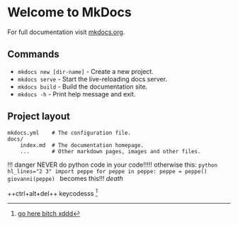 # Welcome to MkDocs

For full documentation visit [mkdocs.org](https://www.mkdocs.org).

## Commands

* `mkdocs new [dir-name]` - Create a new project.
* `mkdocs serve` - Start the live-reloading docs server.
* `mkdocs build` - Build the documentation site.
* `mkdocs -h` - Print help message and exit.

## Project layout

    mkdocs.yml    # The configuration file.
    docs/
        index.md  # The documentation homepage.
        ...       # Other markdown pages, images and other files.

!!! danger 
	NEVER do python code in your code!!!!! otherwise this:
		```python hl_lines="2 3"
		import peppe
		for peppe in peppe:
		   peppe = peppe()
		giovanni(peppe)
		```
	becomes this!!!
	*death*


++ctrl+alt+del++  keycodesss [^1]


[^1]:  [go here bitch xddd](https://facelessuser.github.io/pymdown-extensions/extensions/snippets/)


